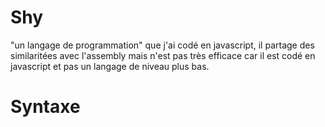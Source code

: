 # Shy

"un langage de programmation" que j'ai codé en javascript, il partage des similaritées avec l'assembly mais n'est pas très efficace car il est codé en javascript et pas un langage de niveau plus bas.

# Syntaxe

